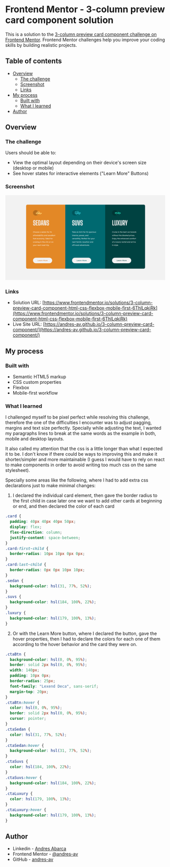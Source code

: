 # Frontend Mentor - 3-column preview card component solution

This is a solution to the [3-column preview card component challenge on Frontend Mentor](https://www.frontendmentor.io/challenges/3column-preview-card-component-pH92eAR2-). Frontend Mentor challenges help you improve your coding skills by building realistic projects.

## Table of contents

- [Overview](#overview)
  - [The challenge](#the-challenge)
  - [Screenshot](#screenshot)
  - [Links](#links)
- [My process](#my-process)
  - [Built with](#built-with)
  - [What I learned](#what-i-learned)
- [Author](#author)

## Overview

### The challenge

Users should be able to:

- View the optimal layout depending on their device's screen size (desktop or mobile)
- See hover states for interactive elements ("Learn More" Buttons)

### Screenshot

![](./images/3ColumnPreview.png)

### Links

- Solution URL: [https://www.frontendmentor.io/solutions/3-column-preview-card-component-html-css-flexbox-mobile-first-6ThlLqkiRk](https://www.frontendmentor.io/solutions/3-column-preview-card-component-html-css-flexbox-mobile-first-6ThlLqkiRk)
- Live Site URL: [https://andres-av.github.io/3-column-preview-card-component/](https://andres-av.github.io/3-column-preview-card-component/)

## My process

### Built with

- Semantic HTML5 markup
- CSS custom properties
- Flexbox
- Mobile-first workflow

### What I learned

I challenged myself to be pixel perfect while resolving this challenge, therefore the one of the difficulties I encounter was to adjust pagging, margins and text size perfectly. Specially while adjusting the text, I wanted my paragraphs lines to break at the same words as the example in both, mobile and desktop layouts.

It also called my attention that the css is a little longer than what I expected it to be. I don't know if there could be ways to improving this and make it shorter/simpler and more maintainable (I guess I would have to rely on react to make components in order to avoid writing too much css on the same stylesheet).

Specially some areas like the following, where I had to add extra css declarations just to make minimal changes:

1. I declared the individual card element, then gave the border radius to the first child in case later one we want to add other cards at beginning or end, and then declared the color of each card

```css
.card {
  padding: 40px 40px 40px 50px;
  display: flex;
  flex-direction: column;
  justify-content: space-between;
}
.card:first-child {
  border-radius: 10px 10px 0px 0px;
}
.card:last-child {
  border-radius: 0px 0px 10px 10px;
}
.sedan {
  background-color: hsl(31, 77%, 52%);
}
.suvs {
  background-color: hsl(184, 100%, 22%);
}
.luxury {
  background-color: hsl(179, 100%, 13%);
}
```

2. Or with the Learn More button, where I declared the button, gave the hover properties, then I had to declare the colors for each one of them according to the hover behavior and the card they were on.

```css
.ctaBtn {
  background-color: hsl(0, 0%, 95%);
  border: solid 2px hsl(0, 0%, 95%);
  width: 140px;
  padding: 10px 0px;
  border-radius: 25px;
  font-family: "Lexend Deca", sans-serif;
  margin-top: 20px;
}
.ctaBtn:hover {
  color: hsl(0, 0%, 95%);
  border: solid 2px hsl(0, 0%, 95%);
  cursor: pointer;
}
.ctaSedan {
  color: hsl(31, 77%, 52%);
}
.ctaSedan:hover {
  background-color: hsl(31, 77%, 52%);
}
.ctaSuvs {
  color: hsl(184, 100%, 22%);
}
.ctaSuvs:hover {
  background-color: hsl(184, 100%, 22%);
}
.ctaLuxury {
  color: hsl(179, 100%, 13%);
}
.ctaLuxury:hover {
  background-color: hsl(179, 100%, 13%);
}
```

## Author

- Linkedin - [Andres Abarca](www.linkedin.com/in/andres-abarca)
- Frontend Mentor - [@andres-av](https://www.frontendmentor.io/profile/andres-av)
- GitHub - [andres-av](https://github.com/andres-av)
